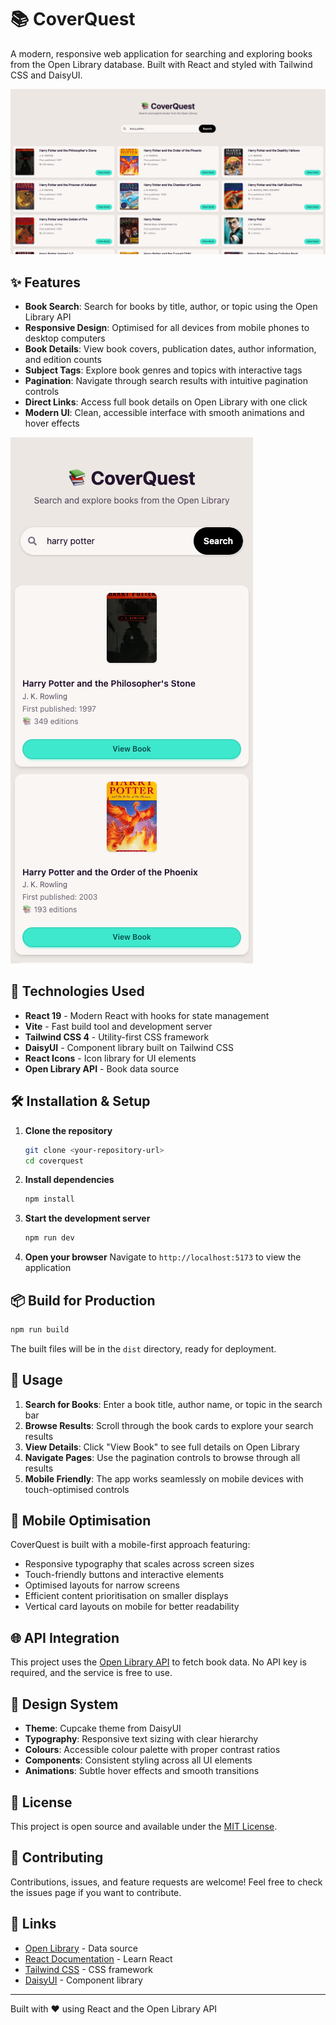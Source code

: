 # 📚 CoverQuest

A modern, responsive web application for searching and exploring books from the Open Library database. Built with React and styled with Tailwind CSS and DaisyUI.

![CoverQuest Desktop View](/public/images/coverquest-desktop.png.png)

## ✨ Features

- **Book Search**: Search for books by title, author, or topic using the Open Library API
- **Responsive Design**: Optimised for all devices from mobile phones to desktop computers
- **Book Details**: View book covers, publication dates, author information, and edition counts
- **Subject Tags**: Explore book genres and topics with interactive tags
- **Pagination**: Navigate through search results with intuitive pagination controls
- **Direct Links**: Access full book details on Open Library with one click
- **Modern UI**: Clean, accessible interface with smooth animations and hover effects

![CoverQuest Mobile View](/public/images/coverquest-mobile.png.png)

## 🚀 Technologies Used

- **React 19** - Modern React with hooks for state management
- **Vite** - Fast build tool and development server
- **Tailwind CSS 4** - Utility-first CSS framework
- **DaisyUI** - Component library built on Tailwind CSS
- **React Icons** - Icon library for UI elements
- **Open Library API** - Book data source

## 🛠️ Installation & Setup

1. **Clone the repository**

   ```bash
   git clone <your-repository-url>
   cd coverquest
   ```

2. **Install dependencies**

   ```bash
   npm install
   ```

3. **Start the development server**

   ```bash
   npm run dev
   ```

4. **Open your browser**
   Navigate to `http://localhost:5173` to view the application

## 📦 Build for Production

```bash
npm run build
```

The built files will be in the `dist` directory, ready for deployment.

## 🎯 Usage

1. **Search for Books**: Enter a book title, author name, or topic in the search bar
2. **Browse Results**: Scroll through the book cards to explore your search results
3. **View Details**: Click "View Book" to see full details on Open Library
4. **Navigate Pages**: Use the pagination controls to browse through all results
5. **Mobile Friendly**: The app works seamlessly on mobile devices with touch-optimised controls

## 📱 Mobile Optimisation

CoverQuest is built with a mobile-first approach featuring:

- Responsive typography that scales across screen sizes
- Touch-friendly buttons and interactive elements
- Optimised layouts for narrow screens
- Efficient content prioritisation on smaller displays
- Vertical card layouts on mobile for better readability

## 🌐 API Integration

This project uses the [Open Library API](https://openlibrary.org/developers/api) to fetch book data. No API key is required, and the service is free to use.

## 🎨 Design System

- **Theme**: Cupcake theme from DaisyUI
- **Typography**: Responsive text sizing with clear hierarchy
- **Colours**: Accessible colour palette with proper contrast ratios
- **Components**: Consistent styling across all UI elements
- **Animations**: Subtle hover effects and smooth transitions

## 📄 License

This project is open source and available under the [MIT License](LICENSE).

## 🤝 Contributing

Contributions, issues, and feature requests are welcome! Feel free to check the issues page if you want to contribute.

## 🔗 Links

- [Open Library](https://openlibrary.org/) - Data source
- [React Documentation](https://react.dev/) - Learn React
- [Tailwind CSS](https://tailwindcss.com/) - CSS framework
- [DaisyUI](https://daisyui.com/) - Component library

---

Built with ❤️ using React and the Open Library API
